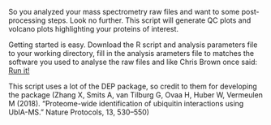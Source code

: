 So you analyzed your mass spectrometry raw files and want to some post-processing steps. Look no further. This script will generate QC plots and volcano plots highlighting your proteins of interest.

Getting started is easy. Download the R script and analysis parameters file to your working directory, fill in the analysis arameters file to matches the software you used to analyse the raw files and like Chris Brown once said: [Run it!](https://www.youtube.com/watch?v=w6QGe-pXgdI)

This script uses a lot of the DEP package, so credit to them for developing the package (Zhang X, Smits A, van Tilburg G, Ovaa H, Huber W, Vermeulen M (2018). “Proteome-wide identification of ubiquitin interactions using UbIA-MS.” Nature Protocols, 13, 530–550)
